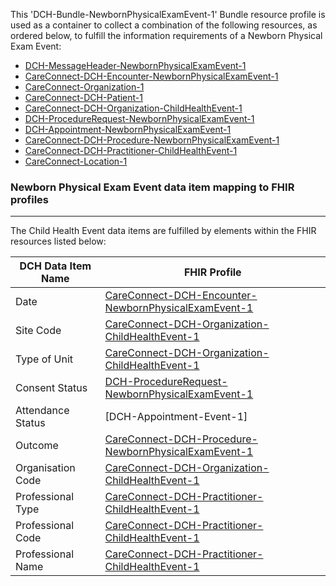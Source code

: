 This 'DCH-Bundle-NewbornPhysicalExamEvent-1' Bundle resource profile is used as a container to collect a combination of the following resources, as ordered below, to fulfill the information requirements of a Newborn Physical Exam Event:

- [DCH-MessageHeader-NewbornPhysicalExamEvent-1]
- [CareConnect-DCH-Encounter-NewbornPhysicalExamEvent-1]
- [CareConnect-Organization-1]
- [CareConnect-DCH-Patient-1]
- [CareConnect-DCH-Organization-ChildHealthEvent-1]
- [DCH-ProcedureRequest-NewbornPhysicalExamEvent-1] 
- [DCH-Appointment-NewbornPhysicalExamEvent-1] 
- [CareConnect-DCH-Procedure-NewbornPhysicalExamEvent-1]
- [CareConnect-DCH-Practitioner-ChildHealthEvent-1]
- [CareConnect-Location-1]



### Newborn Physical Exam Event data item mapping to FHIR profiles ###
----------
The Child Health Event data items are fulfilled by elements within the FHIR resources listed below:


| DCH Data Item Name | FHIR Profile                           |
|--------------------|----------------------------------------|
| Date               | [CareConnect-DCH-Encounter-NewbornPhysicalExamEvent-1]    |
| Site Code          | [CareConnect-DCH-Organization-ChildHealthEvent-1] |
| Type of Unit       | [CareConnect-DCH-Organization-ChildHealthEvent-1] |
| Consent Status     | [DCH-ProcedureRequest-NewbornPhysicalExamEvent-1]         |
| Attendance Status  | [DCH-Appointment-Event-1]              |
| Outcome            | [CareConnect-DCH-Procedure-NewbornPhysicalExamEvent-1]          |
| Organisation Code  | [CareConnect-DCH-Organization-ChildHealthEvent-1] |
| Professional Type  | [CareConnect-DCH-Practitioner-ChildHealthEvent-1] |
| Professional Code  | [CareConnect-DCH-Practitioner-ChildHealthEvent-1] |
| Professional Name  | [CareConnect-DCH-Practitioner-ChildHealthEvent-1] |
                                                                                                   

[DCH-MessageHeader-NewbornPhysicalExamEvent-1]:dch-messageheader-newbornphysicalexamevent-1.html
[CareConnect-DCH-Encounter-NewbornPhysicalExamEvent-1]:careconnect-dch-encounter-newbornphysicalexamevent-1.html
[CareConnect-Organization-1]:careconnect-organization-1.html
[CareConnect-DCH-Patient-1]:careconnect-dch-patient-1.html
[CareConnect-DCH-Organization-ChildHealthEvent-1]:careconnect-dch-organization-childhealthevent-1.html
[DCH-ProcedureRequest-NewbornPhysicalExamEvent-1]:dch-procedurerequest-newbornphysicalexamevent-1.html 
[DCH-Appointment-NewbornPhysicalExamEvent-1]:dch-appointment-newbornphysicalexamevent-1.html 
[CareConnect-DCH-Procedure-NewbornPhysicalExamEvent-1]:careconnect-dch-procedure-newbornphysicalexamevent-1.html
[CareConnect-DCH-Practitioner-ChildHealthEvent-1]:careconnect-dch-practitioner-childhealthevent-1.html
[CareConnect-Location-1]:careconnect-location-1.html

